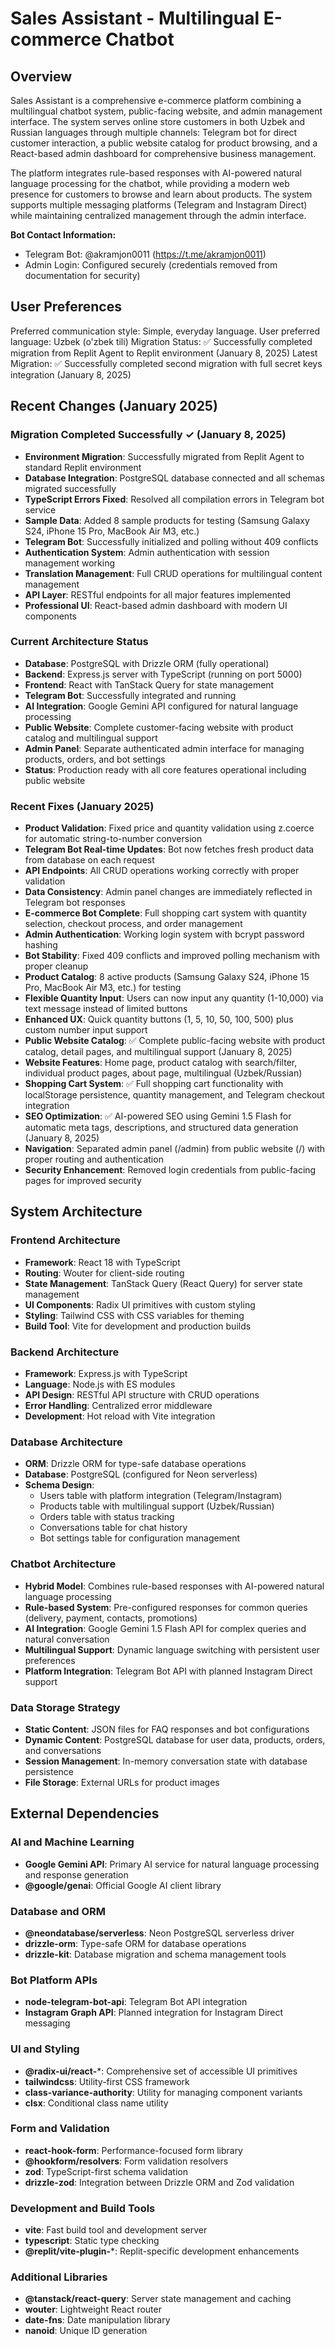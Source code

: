 # Sales Assistant - Multilingual E-commerce Chatbot

## Overview

Sales Assistant is a comprehensive e-commerce platform combining a multilingual chatbot system, public-facing website, and admin management interface. The system serves online store customers in both Uzbek and Russian languages through multiple channels: Telegram bot for direct customer interaction, a public website catalog for product browsing, and a React-based admin dashboard for comprehensive business management.

The platform integrates rule-based responses with AI-powered natural language processing for the chatbot, while providing a modern web presence for customers to browse and learn about products. The system supports multiple messaging platforms (Telegram and Instagram Direct) while maintaining centralized management through the admin interface.

**Bot Contact Information:**
- Telegram Bot: @akramjon0011 (https://t.me/akramjon0011)
- Admin Login: Configured securely (credentials removed from documentation for security)

## User Preferences

Preferred communication style: Simple, everyday language.
User preferred language: Uzbek (o'zbek tili)
Migration Status: ✅ Successfully completed migration from Replit Agent to Replit environment (January 8, 2025)
Latest Migration: ✅ Successfully completed second migration with full secret keys integration (January 8, 2025)

## Recent Changes (January 2025)

### Migration Completed Successfully ✓ (January 8, 2025)
- **Environment Migration**: Successfully migrated from Replit Agent to standard Replit environment
- **Database Integration**: PostgreSQL database connected and all schemas migrated successfully
- **TypeScript Errors Fixed**: Resolved all compilation errors in Telegram bot service
- **Sample Data**: Added 8 sample products for testing (Samsung Galaxy S24, iPhone 15 Pro, MacBook Air M3, etc.)
- **Telegram Bot**: Successfully initialized and polling without 409 conflicts
- **Authentication System**: Admin authentication with session management working
- **Translation Management**: Full CRUD operations for multilingual content management
- **API Layer**: RESTful endpoints for all major features implemented
- **Professional UI**: React-based admin dashboard with modern UI components

### Current Architecture Status
- **Database**: PostgreSQL with Drizzle ORM (fully operational)
- **Backend**: Express.js server with TypeScript (running on port 5000)
- **Frontend**: React with TanStack Query for state management
- **Telegram Bot**: Successfully integrated and running
- **AI Integration**: Google Gemini API configured for natural language processing
- **Public Website**: Complete customer-facing website with product catalog and multilingual support
- **Admin Panel**: Separate authenticated admin interface for managing products, orders, and bot settings
- **Status**: Production ready with all core features operational including public website

### Recent Fixes (January 2025)
- **Product Validation**: Fixed price and quantity validation using z.coerce for automatic string-to-number conversion
- **Telegram Bot Real-time Updates**: Bot now fetches fresh product data from database on each request
- **API Endpoints**: All CRUD operations working correctly with proper validation
- **Data Consistency**: Admin panel changes are immediately reflected in Telegram bot responses
- **E-commerce Bot Complete**: Full shopping cart system with quantity selection, checkout process, and order management
- **Admin Authentication**: Working login system with bcrypt password hashing
- **Bot Stability**: Fixed 409 conflicts and improved polling mechanism with proper cleanup
- **Product Catalog**: 8 active products (Samsung Galaxy S24, iPhone 15 Pro, MacBook Air M3, etc.) for testing
- **Flexible Quantity Input**: Users can now input any quantity (1-10,000) via text message instead of limited buttons
- **Enhanced UX**: Quick quantity buttons (1, 5, 10, 50, 100, 500) plus custom number input support
- **Public Website Catalog**: ✅ Complete public-facing website with product catalog, detail pages, and multilingual support (January 8, 2025)
- **Website Features**: Home page, product catalog with search/filter, individual product pages, about page, multilingual (Uzbek/Russian)
- **Shopping Cart System**: ✅ Full shopping cart functionality with localStorage persistence, quantity management, and Telegram checkout integration
- **SEO Optimization**: ✅ AI-powered SEO using Gemini 1.5 Flash for automatic meta tags, descriptions, and structured data generation (January 8, 2025)
- **Navigation**: Separated admin panel (/admin) from public website (/) with proper routing and authentication
- **Security Enhancement**: Removed login credentials from public-facing pages for improved security

## System Architecture

### Frontend Architecture
- **Framework**: React 18 with TypeScript
- **Routing**: Wouter for client-side routing
- **State Management**: TanStack Query (React Query) for server state management
- **UI Components**: Radix UI primitives with custom styling
- **Styling**: Tailwind CSS with CSS variables for theming
- **Build Tool**: Vite for development and production builds

### Backend Architecture
- **Framework**: Express.js with TypeScript
- **Language**: Node.js with ES modules
- **API Design**: RESTful API structure with CRUD operations
- **Error Handling**: Centralized error middleware
- **Development**: Hot reload with Vite integration

### Database Architecture
- **ORM**: Drizzle ORM for type-safe database operations
- **Database**: PostgreSQL (configured for Neon serverless)
- **Schema Design**: 
  - Users table with platform integration (Telegram/Instagram)
  - Products table with multilingual support (Uzbek/Russian)
  - Orders table with status tracking
  - Conversations table for chat history
  - Bot settings table for configuration management

### Chatbot Architecture
- **Hybrid Model**: Combines rule-based responses with AI-powered natural language processing
- **Rule-based System**: Pre-configured responses for common queries (delivery, payment, contacts, promotions)
- **AI Integration**: Google Gemini 1.5 Flash API for complex queries and natural conversation
- **Multilingual Support**: Dynamic language switching with persistent user preferences
- **Platform Integration**: Telegram Bot API with planned Instagram Direct support

### Data Storage Strategy
- **Static Content**: JSON files for FAQ responses and bot configurations
- **Dynamic Content**: PostgreSQL database for user data, products, orders, and conversations
- **Session Management**: In-memory conversation state with database persistence
- **File Storage**: External URLs for product images

## External Dependencies

### AI and Machine Learning
- **Google Gemini API**: Primary AI service for natural language processing and response generation
- **@google/genai**: Official Google AI client library

### Database and ORM
- **@neondatabase/serverless**: Neon PostgreSQL serverless driver
- **drizzle-orm**: Type-safe ORM for database operations
- **drizzle-kit**: Database migration and schema management tools

### Bot Platform APIs
- **node-telegram-bot-api**: Telegram Bot API integration
- **Instagram Graph API**: Planned integration for Instagram Direct messaging

### UI and Styling
- **@radix-ui/react-***: Comprehensive set of accessible UI primitives
- **tailwindcss**: Utility-first CSS framework
- **class-variance-authority**: Utility for managing component variants
- **clsx**: Conditional class name utility

### Form and Validation
- **react-hook-form**: Performance-focused form library
- **@hookform/resolvers**: Form validation resolvers
- **zod**: TypeScript-first schema validation
- **drizzle-zod**: Integration between Drizzle ORM and Zod validation

### Development and Build Tools
- **vite**: Fast build tool and development server
- **typescript**: Static type checking
- **@replit/vite-plugin-***: Replit-specific development enhancements

### Additional Libraries
- **@tanstack/react-query**: Server state management and caching
- **wouter**: Lightweight React router
- **date-fns**: Date manipulation library
- **nanoid**: Unique ID generation